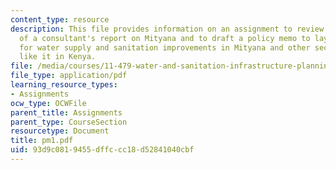 ```yaml
---
content_type: resource
description: This file provides information on an assignment to review the sections
  of a consultant's report on Mityana and to draft a policy memo to lay out recommendations
  for water supply and sanitation improvements in Mityana and other secondary towns
  like it in Kenya.
file: /media/courses/11-479-water-and-sanitation-infrastructure-planning-in-developing-countries-spring-2005/93d9c0819455dffccc18d52841040cbf_pm1.pdf
file_type: application/pdf
learning_resource_types:
- Assignments
ocw_type: OCWFile
parent_title: Assignments
parent_type: CourseSection
resourcetype: Document
title: pm1.pdf
uid: 93d9c081-9455-dffc-cc18-d52841040cbf
---
```

